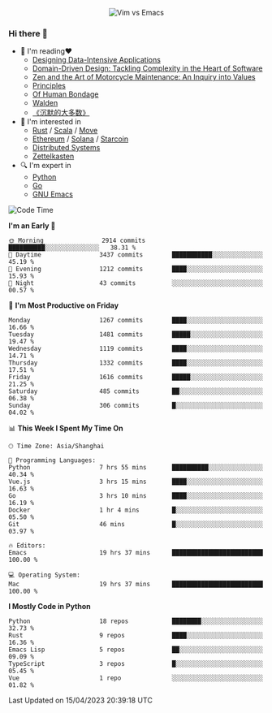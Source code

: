 <p align="center">
    <img src="https://gist.githubusercontent.com/coldnight/e696baffb094e71c96cb302118878eae/raw/40ea5053a6f66cc65f90f437e4173497da225958/banner.gif" alt="Vim vs Emacs" />
</p>

### Hi there 👋

- 📖 I'm reading❤️
    + [Designing Data-Intensive Applications](https://www.oreilly.com/library/view/designing-data-intensive-applications/9781491903063/)
    + [Domain-Driven Design: Tackling Complexity in the Heart of Software](https://www.dddcommunity.org/book/evans_2003/)
    + [Zen and the Art of Motorcycle Maintenance: An Inquiry into Values](https://en.wikipedia.org/wiki/Zen_and_the_Art_of_Motorcycle_Maintenance)
    + [Principles](https://www.principles.com/)
    + [Of Human Bondage](https://en.wikipedia.org/wiki/Of_Human_Bondage)
    + [Walden](https://en.wikipedia.org/wiki/Walden)
    + [《沉默的大多数》](https://en.wikipedia.org/wiki/Silent_majority)
- 🌱 I'm interested in
    + [Rust](https://www.rust-lang.org/) / [Scala](https://www.scala-lang.org/) / [Move](https://github.com/move-language/move/)
    + [Ethereum](https://ethereum.org/en/) / [Solana](https://solana.com/) / [Starcoin](https://github.com/starcoinorg/starcoin)
	+ [Distributed Systems](https://www.linuxzen.com/notes/topics/20200320174417_%E5%88%86%E5%B8%83%E5%BC%8F/)
	+ [Zettelkasten](https://www.linuxzen.com/notes/notes/20220120080920-slip_box/)
- 🔍 I'm expert in
    + [Python](https://www.python.org/)
    + [Go](https://go.dev/)
    + [GNU Emacs](https://www.gnu.org/software/emacs/)

<!--START_SECTION:waka-->
![Code Time](http://img.shields.io/badge/Code%20Time-2%2C057%20hrs%2025%20mins-blue)

**I'm an Early 🐤** 

```text
🌞 Morning                2914 commits        ██████████░░░░░░░░░░░░░░░   38.31 % 
🌆 Daytime                3437 commits        ███████████░░░░░░░░░░░░░░   45.19 % 
🌃 Evening                1212 commits        ████░░░░░░░░░░░░░░░░░░░░░   15.93 % 
🌙 Night                  43 commits          ░░░░░░░░░░░░░░░░░░░░░░░░░   00.57 % 
```
📅 **I'm Most Productive on Friday** 

```text
Monday                   1267 commits        ████░░░░░░░░░░░░░░░░░░░░░   16.66 % 
Tuesday                  1481 commits        █████░░░░░░░░░░░░░░░░░░░░   19.47 % 
Wednesday                1119 commits        ████░░░░░░░░░░░░░░░░░░░░░   14.71 % 
Thursday                 1332 commits        ████░░░░░░░░░░░░░░░░░░░░░   17.51 % 
Friday                   1616 commits        █████░░░░░░░░░░░░░░░░░░░░   21.25 % 
Saturday                 485 commits         ██░░░░░░░░░░░░░░░░░░░░░░░   06.38 % 
Sunday                   306 commits         █░░░░░░░░░░░░░░░░░░░░░░░░   04.02 % 
```


📊 **This Week I Spent My Time On** 

```text
🕑︎ Time Zone: Asia/Shanghai

💬 Programming Languages: 
Python                   7 hrs 55 mins       ██████████░░░░░░░░░░░░░░░   40.34 % 
Vue.js                   3 hrs 15 mins       ████░░░░░░░░░░░░░░░░░░░░░   16.63 % 
Go                       3 hrs 10 mins       ████░░░░░░░░░░░░░░░░░░░░░   16.19 % 
Docker                   1 hr 4 mins         █░░░░░░░░░░░░░░░░░░░░░░░░   05.50 % 
Git                      46 mins             █░░░░░░░░░░░░░░░░░░░░░░░░   03.97 % 

🔥 Editors: 
Emacs                    19 hrs 37 mins      █████████████████████████   100.00 % 

💻 Operating System: 
Mac                      19 hrs 37 mins      █████████████████████████   100.00 % 
```

**I Mostly Code in Python** 

```text
Python                   18 repos            ████████░░░░░░░░░░░░░░░░░   32.73 % 
Rust                     9 repos             ████░░░░░░░░░░░░░░░░░░░░░   16.36 % 
Emacs Lisp               5 repos             ██░░░░░░░░░░░░░░░░░░░░░░░   09.09 % 
TypeScript               3 repos             █░░░░░░░░░░░░░░░░░░░░░░░░   05.45 % 
Vue                      1 repo              ░░░░░░░░░░░░░░░░░░░░░░░░░   01.82 % 
```




 Last Updated on 15/04/2023 20:39:18 UTC
<!--END_SECTION:waka-->

